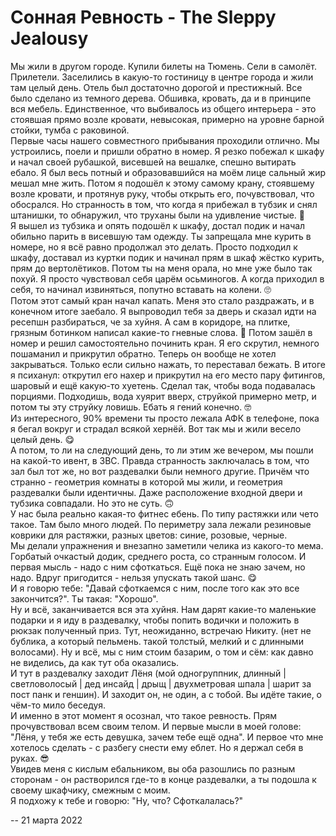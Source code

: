 # Сонная Ревность - The Sleppy Jealousy

Мы жили в другом городе. Купили билеты на Тюмень. Сели в самолёт. Прилетели. Заселились в какую-то гостиницу в центре города и жили там целый день. Отель был достаточно дорогой и престижный. Все было сделано из темного дерева. Обшивка, кровать, да и в принципе вся мебель. Единственное, что выбивалось из общего интерьера - это стоявшая прямо возле кровати, невысокая, примерно на уровне барной стойки, тумба с раковиной.\
Первые часы нашего совместного прибывания проходили отлично. Мы устроились, поели и пришли обратно в номер. Я резко побежал к шкафу и начал своей рубашкой, висевшей на вешалке, спешно вытирать ебало. Я был весь потный и образовавшийся на моём лице сальный жир мешал мне жить. Потом я подошёл к этому самому крану, стоявшему возле кровати, и протянув руку, чтобы открыть его, почувствовал, что обосрался. Но странность в том, что когда я прибежал в тубзик и снял штанишки, то обнаружил, что труханы были на удивление чистые. 🤔\
Я вышел из тубзика и опять подошёл к шкафу, достал подик и начал обильно парить в висевшую там одежду. Ты запрещала мне курить в номере, но я всё равно продолжал это делать. Просто подходил к шкафу, доставал из куртки подик и начинал прям в шкаф жёстко курить, прям до вертолётиков. Потом ты на меня орала, но мне уже было так похуй. Я просто чувствовал себя царём осьминогов. А когда приходил в себя, то начинал извиняться, попутно вставать на колени. 🙄\
Потом этот самый кран начал капать. Меня это стало раздражать, и в конечном итоге заебало. Я выпроводил тебя за дверь и сказал идти на ресепшн разбираться, че за хуйня. А сам в коридоре, на плитке, грязным ботинком написал какие-то гневные слова. 🤔 Потом зашёл в номер и решил самостоятельно починить кран. Я его скрутил, немного пошаманил и прикрутил обратно. Теперь он вообще не хотел закрываться. Только если сильно нажать, то переставал бежать. В итоге я психанул: открутил его нахер и прикрутил на его место пару фитингов, шаровый и ещё какую-то хуетень. Сделал так, чтобы вода подавалась порциями. Подходишь, вода хуярит вверх, струйкой примерно метр, и потом ты эту струйку ловишь. Ебать я гений конечно. 🤓\
Из интересного, 90% времени ты просто лежала АФК в телефоне, пока я бегал вокруг и страдал всякой хернёй. Вот так мы и жили весело целый день. 😋\
А потом, то ли на следующий день, то ли этим же вечером, мы пошли на какой-то ивент, в ЗВС. Правда странность заключалась в том, что зал был тот же, но вот раздевалки были немного другие. Причём что странно - геометрия комнаты в которой мы жили, и геометрия раздевалки были идентичны. Даже расположение входной двери и тубзика совпадали. Но это не суть. 🙃\
У нас была реально какая-то фитнес ебень. По типу растяжки или чето такое. Там было много людей. По периметру зала лежали резиновые коврики для растяжки, разных цветов: синие, розовые, черные.\
Мы делали упражнения и внезапно заметили челика из какого-то мема. Горбатый очкастый додик, среднего роста, со странным голосом. И первая мысль - надо с ним сфоткаться. Ещё пока не знаю зачем, но надо. Вдруг пригодится - нельзя упускать такой шанс. 😋\
И я говорю тебе: "Давай сфоткаемся с ним, после того как это все закончится?". Ты такая: "Хорошо".\
Ну и всё, заканчивается вся эта хуйня. Нам дарят какие-то маленькие подарки и я иду в раздевалку, чтобы попить водички и положить в рюкзак полученный приз. Тут, неожиданно, встречаю Никиту. (нет не бублика, а который пельмень. такой толстый, мелкий и с длинными волосами). Ну и всё, мы с ним стоим базарим, о том и сём: как давно не виделись, да как тут оба оказались.\
И тут в раздевалку заходит Лёня (мой одногруппник, длинный | светловолосый | дед инсайд | дрыщ | двухметровая шпала | шарит за пост панк и геншин). И заходит он, не один, а с тобой. Вы идёте такие, о чём-то мило беседуя.\
И именно в этот момент я осознал, что такое ревность. Прям прочувствовал всем своим телом. И первые мысли в моей голове: "Лёня, у тебя же есть девушка, зачем тебе ещё одна". И первое что мне хотелось сделать - с разбегу снести ему еблет. Но я держал себя в руках. 😎\
Увидев меня с кислым ебальником, вы оба разошлись по разным сторонам - он растворился где-то в конце раздевалки, а ты подошла к своему шкафчику, смежным с моим.\
Я подхожу к тебе и говорю: "Ну, что? Сфоткалалась?"

--
21 марта 2022
